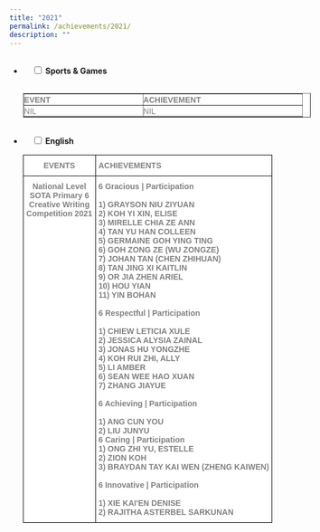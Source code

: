 ```yaml
---
title: "2021"
permalink: /achievements/2021/
description: ""
---
```

<ul class="jekyllcodex_accordion">  
  <li>  
    <input type="checkbox" id="accordion1">  
		<label for="accordion1"><b>Sports & Games</b></label>  
    <div>  
      <p><table border="1" style="box-sizing: border-box; border-collapse: collapse; border-spacing: 0px; background-color: rgb(255, 255, 255); color: rgb(128, 128, 128); font-family: Helvetica, Verdana, Arial, sans-serif; font-size: 14px; font-style: normal; font-variant-ligatures: normal; font-variant-caps: normal; font-weight: 400; letter-spacing: normal; orphans: 2; text-align: start; text-transform: none; white-space: normal; widows: 2; word-spacing: 0px; -webkit-text-stroke-width: 0px; text-decoration-thickness: initial; text-decoration-style: initial; text-decoration-color: initial; width: 509px;"><tbody style="box-sizing: border-box;"><tr style="box-sizing: border-box; height: 20px;"><td style="box-sizing: border-box; padding: 0px; height: 20px; width: 211px;"><strong style="box-sizing: border-box; font-weight: bold;">EVENT</strong></td><td style="box-sizing: border-box; padding: 0px; height: 20px; width: 282px;"><strong style="box-sizing: border-box; font-weight: bold;">ACHIEVEMENT</strong></td></tr><tr style="box-sizing: border-box; height: 20px;"><td style="box-sizing: border-box; padding: 0px; height: 20px; width: 211px;">NIL</td><td style="box-sizing: border-box; padding: 0px; height: 20px; width: 282px;">NIL</td></tr></tbody></table></p>  
    </div>  
</li>
<li>
    <input type="checkbox" id="accordion2">
		<label for="accordion2"><b>English</b></label>
    <div>
<style type="text/css">
.tg  {border-collapse:collapse;border-spacing:0;}
.tg td{border-color:black;border-style:solid;border-width:1px;font-family:Arial, sans-serif;font-size:14px;
  overflow:hidden;padding:10px 5px;word-break:normal;}
.tg th{border-color:black;border-style:solid;border-width:1px;font-family:Arial, sans-serif;font-size:14px;
  font-weight:normal;overflow:hidden;padding:10px 5px;word-break:normal;}
.tg .tg-soxn{background-color:#FFF;color:#808080;font-weight:bold;text-align:left;vertical-align:top}
.tg .tg-ukh9{background-color:#FFF;color:#808080;font-weight:bold;text-align:center;vertical-align:top}
</style>
<table class="tg">
<thead>
  <tr>
    <th class="tg-ukh9"><span style="font-weight:bold">EVENTS</span></th>
    <th class="tg-soxn"><span style="font-weight:bold">ACHIEVEMENTS</span></th>
  </tr>
</thead>
<tbody>
  <tr>
    <td class="tg-ukh9"><span style="font-weight:bold">National Level</span><br><span style="font-weight:bold">SOTA Primary 6</span><br><span style="font-weight:bold">Creative Writing</span><br><span style="font-weight:bold">Competition 2021</span><br></td>
    <td class="tg-soxn"><span style="font-weight:bold">6 Gracious | Participation</span><br><br>1) GRAYSON NIU ZIYUAN<br>2) KOH YI XIN, ELISE<br>3) MIRELLE CHIA ZE ANN<br>4) TAN YU HAN COLLEEN<br>5) GERMAINE GOH YING TING<br>6) GOH ZONG ZE (WU ZONGZE)<br>7) JOHAN TAN (CHEN ZHIHUAN)<br>8) TAN JING XI KAITLIN<br>9) OR JIA ZHEN ARIEL<br>10) HOU YIAN<br>11) YIN BOHAN<br><br><span style="font-weight:bold">6 Respectful | Participation</span><br><br>1) CHIEW LETICIA XULE<br>2) JESSICA ALYSIA ZAINAL<br>3) JONAS HU YONGZHE<br>4) KOH RUI ZHI, ALLY<br>5) LI AMBER<br>6) SEAN WEE HAO XUAN<br>7) ZHANG JIAYUE<br><br><span style="font-weight:bold">6 Achieving | Participation</span><br><br>1) ANG CUN YOU<br>2) LIU JUNYU<br><span style="font-weight:bold">6 Caring | Participation</span><br>1) ONG ZHI YU, ESTELLE<br>2) ZION KOH<br>3) BRAYDAN TAY KAI WEN (ZHENG KAIWEN)<br><br><span style="font-weight:bold">6 Innovative | Participation</span><br><br>1) XIE KAI'EN DENISE<br>2) RAJITHA ASTERBEL SARKUNAN</td>
  </tr>
</tbody>
</table>
    </div>
</li>
</ul>